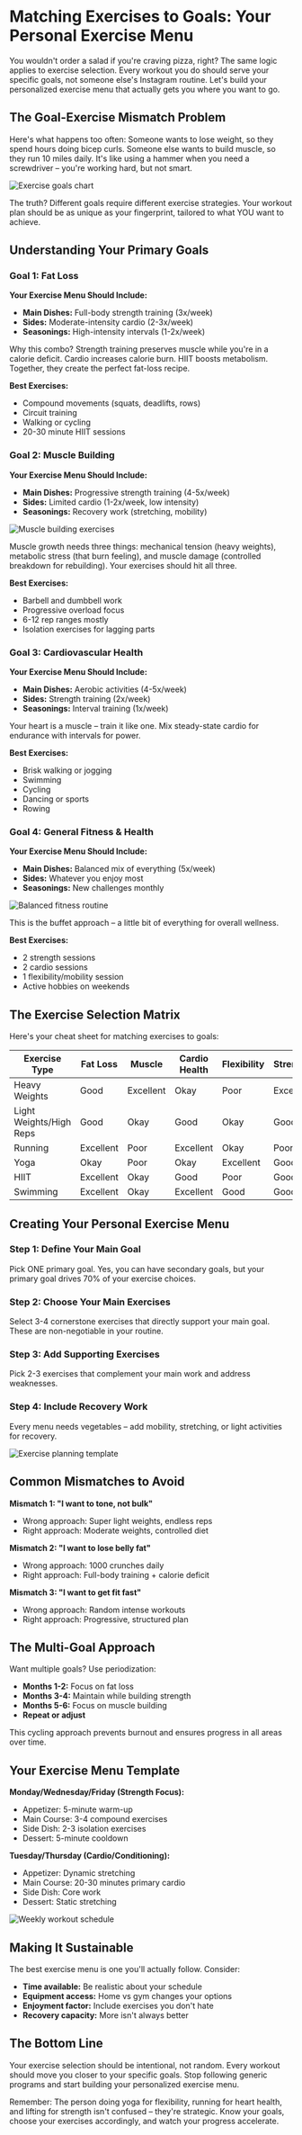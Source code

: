 # Matching Exercises to Goals: Your Personal Exercise Menu

You wouldn't order a salad if you're craving pizza, right? The same logic applies to exercise selection. Every workout you do should serve your specific goals, not someone else's Instagram routine. Let's build your personalized exercise menu that actually gets you where you want to go.

## The Goal-Exercise Mismatch Problem

Here's what happens too often: Someone wants to lose weight, so they spend hours doing bicep curls. Someone else wants to build muscle, so they run 10 miles daily. It's like using a hammer when you need a screwdriver – you're working hard, but not smart.

![Exercise goals chart](/images/knowledge-base/8ba7b813-9dad-11d1-80b4-00c04fd430c8/goals-chart.png)

The truth? Different goals require different exercise strategies. Your workout plan should be as unique as your fingerprint, tailored to what YOU want to achieve.

## Understanding Your Primary Goals

### Goal 1: Fat Loss
**Your Exercise Menu Should Include:**
- **Main Dishes:** Full-body strength training (3x/week)
- **Sides:** Moderate-intensity cardio (2-3x/week)
- **Seasonings:** High-intensity intervals (1-2x/week)

Why this combo? Strength training preserves muscle while you're in a calorie deficit. Cardio increases calorie burn. HIIT boosts metabolism. Together, they create the perfect fat-loss recipe.

**Best Exercises:**
- Compound movements (squats, deadlifts, rows)
- Circuit training
- Walking or cycling
- 20-30 minute HIIT sessions

### Goal 2: Muscle Building
**Your Exercise Menu Should Include:**
- **Main Dishes:** Progressive strength training (4-5x/week)
- **Sides:** Limited cardio (1-2x/week, low intensity)
- **Seasonings:** Recovery work (stretching, mobility)

![Muscle building exercises](/images/knowledge-base/8ba7b813-9dad-11d1-80b4-00c04fd430c8/muscle-building.png)

Muscle growth needs three things: mechanical tension (heavy weights), metabolic stress (that burn feeling), and muscle damage (controlled breakdown for rebuilding). Your exercises should hit all three.

**Best Exercises:**
- Barbell and dumbbell work
- Progressive overload focus
- 6-12 rep ranges mostly
- Isolation exercises for lagging parts

### Goal 3: Cardiovascular Health
**Your Exercise Menu Should Include:**
- **Main Dishes:** Aerobic activities (4-5x/week)
- **Sides:** Strength training (2x/week)
- **Seasonings:** Interval training (1x/week)

Your heart is a muscle – train it like one. Mix steady-state cardio for endurance with intervals for power.

**Best Exercises:**
- Brisk walking or jogging
- Swimming
- Cycling
- Dancing or sports
- Rowing

### Goal 4: General Fitness & Health
**Your Exercise Menu Should Include:**
- **Main Dishes:** Balanced mix of everything (5x/week)
- **Sides:** Whatever you enjoy most
- **Seasonings:** New challenges monthly

![Balanced fitness routine](/images/knowledge-base/8ba7b813-9dad-11d1-80b4-00c04fd430c8/balanced-fitness.png)

This is the buffet approach – a little bit of everything for overall wellness.

**Best Exercises:**
- 2 strength sessions
- 2 cardio sessions
- 1 flexibility/mobility session
- Active hobbies on weekends

## The Exercise Selection Matrix

Here's your cheat sheet for matching exercises to goals:

| Exercise Type | Fat Loss | Muscle | Cardio Health | Flexibility | Strength |
|--------------|----------|---------|---------------|-------------|----------|
| Heavy Weights | Good | Excellent | Okay | Poor | Excellent |
| Light Weights/High Reps | Good | Okay | Good | Okay | Good |
| Running | Excellent | Poor | Excellent | Okay | Poor |
| Yoga | Okay | Poor | Okay | Excellent | Good |
| HIIT | Excellent | Okay | Good | Poor | Good |
| Swimming | Excellent | Okay | Excellent | Good | Good |

## Creating Your Personal Exercise Menu

### Step 1: Define Your Main Goal
Pick ONE primary goal. Yes, you can have secondary goals, but your primary goal drives 70% of your exercise choices.

### Step 2: Choose Your Main Exercises
Select 3-4 cornerstone exercises that directly support your main goal. These are non-negotiable in your routine.

### Step 3: Add Supporting Exercises
Pick 2-3 exercises that complement your main work and address weaknesses.

### Step 4: Include Recovery Work
Every menu needs vegetables – add mobility, stretching, or light activities for recovery.

![Exercise planning template](/images/knowledge-base/8ba7b813-9dad-11d1-80b4-00c04fd430c8/planning-template.png)

## Common Mismatches to Avoid

**Mismatch 1: "I want to tone, not bulk"**
- Wrong approach: Super light weights, endless reps
- Right approach: Moderate weights, controlled diet

**Mismatch 2: "I want to lose belly fat"**
- Wrong approach: 1000 crunches daily
- Right approach: Full-body training + calorie deficit

**Mismatch 3: "I want to get fit fast"**
- Wrong approach: Random intense workouts
- Right approach: Progressive, structured plan

## The Multi-Goal Approach

Want multiple goals? Use periodization:
- **Months 1-2:** Focus on fat loss
- **Months 3-4:** Maintain while building strength
- **Months 5-6:** Focus on muscle building
- **Repeat or adjust**

This cycling approach prevents burnout and ensures progress in all areas over time.

## Your Exercise Menu Template

**Monday/Wednesday/Friday (Strength Focus):**
- Appetizer: 5-minute warm-up
- Main Course: 3-4 compound exercises
- Side Dish: 2-3 isolation exercises
- Dessert: 5-minute cooldown

**Tuesday/Thursday (Cardio/Conditioning):**
- Appetizer: Dynamic stretching
- Main Course: 20-30 minutes primary cardio
- Side Dish: Core work
- Dessert: Static stretching

![Weekly workout schedule](/images/knowledge-base/8ba7b813-9dad-11d1-80b4-00c04fd430c8/weekly-schedule.png)

## Making It Sustainable

The best exercise menu is one you'll actually follow. Consider:
- **Time available:** Be realistic about your schedule
- **Equipment access:** Home vs gym changes your options
- **Enjoyment factor:** Include exercises you don't hate
- **Recovery capacity:** More isn't always better

## The Bottom Line

Your exercise selection should be intentional, not random. Every workout should move you closer to your specific goals. Stop following generic programs and start building your personalized exercise menu.

Remember: The person doing yoga for flexibility, running for heart health, and lifting for strength isn't confused – they're strategic. Know your goals, choose your exercises accordingly, and watch your progress accelerate.